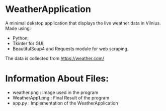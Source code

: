 # WeatherApplication

A minimal dekstop application that displays the live weather data in Vilnius. 
Made using: 
- Python;
- Tkinter for GUI;
- BeautifulSoup4 and Requests module for web scraping. 

The data is collected from https://weather.com/

# Information About Files:

- weather.png : Image used in the program
- WeatherApp1.png : Final Result of the program
- app.py : Implementation of the WeatherApplication
